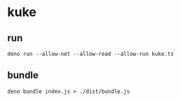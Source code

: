 # kuke

## run

```
deno run --allow-net --allow-read --allow-run kuke.ts
```

## bundle

```
deno bundle index.js > ./dist/bundle.js
```
